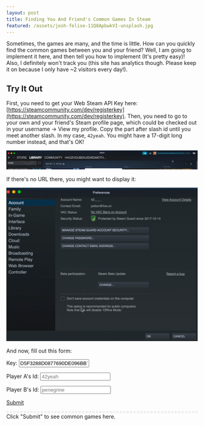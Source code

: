 ```yaml
---
layout: post
title: Finding You And Friend's Common Games In Steam
featured: /assets/josh-felise-11Q8ApbwkVI-unsplash.jpg
---
```


Sometimes, the games are many, and the time is little. How can you quickly find the common games between you and your friend? Well, I am going to implement it here, and then tell you how to implement (It's pretty easy)! Also, I definitely won't track you (this site has analytics though. Please keep it on because I only have ~2 visitors every day!).

## Try It Out

First, you need to get your Web Steam API Key here: [https://steamcommunity.com/dev/registerkey](https://steamcommunity.com/dev/registerkey). Then, you need to go to your own and your friend's Steam profile page, which could be checked out in your username → View my profile. Copy the part after slash id until you meet another slash. In my case, `42yeah`. You might have a 17-digit long number instead, and that's OK!

![Yep, I have no money](/assets/scg/no.money.gif)

If there's no URL there, you might want to display it:

![Slightly large gif](/assets/scg/url.gif)

And now, fill out this form:

Key: <input id="key" placeholder="A4Z3588D0877690DE296EF735A2813Z3" value="D5F3288D0877690DE096BB735A2616A3">

Player A's Id: <input id="a" placeholder="42yeah">

Player B's Id: <input id="b" placeholder="penegrine">

[Submit](javascript:submit())
<script src="/assets/scg/client.js"></script>

<style>
.list {
    max-height: 20em;
    overflow: scroll;
    border-top: 3px dashed #efefef;
    border-bottom: 3px dashed #efefef;
}

.list-item {
    margin-top: -1px;
    text-align: center;
    border: 1px solid #eeeeee;
    color: #333;
    padding: 0.2em;
}

.list-item:hover {
    background-color: aliceblue;
}
</style>

<div class="list" id="list">
</div>
<span id="common">Click "Submit" to see common games here.</span>
